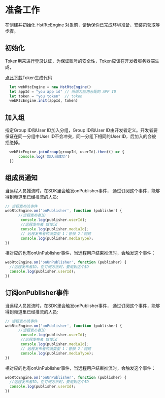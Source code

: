 # 准备工作
在创建并初始化 HstRtcEngine 对象前，请确保你已完成环境准备、安装包获取等步骤。

## 初始化
Token用来进行登录认证，为保证账号的安全性，Token应该在开发者服务器端生成，

[点此下载](http://paas.hst.com/developer/downloadToken)Token生成代码

```js
  let webRtcEngine = new HstRtcEngine()
  let appId = "you app id" // 系统为应用分配的 APP ID
  let token = "you token"  // token
  webRtcEngine.init(appId, token)
```

## 加入组
指定Group ID和User ID加入分组，Group ID和User ID由开发者定义。开发者要保证在同一分组中User ID不会冲突，同一分组下相同的User ID，后加入的会被拒绝掉。

```js
  webRtcEngine.joinGroup(groupId, userId).then(() => {
      console.log('加入组成功')
  })
```

## 组成员通知
当远程人员推流时，在SDK里会触发onPublisher事件， 通过订阅这个事件，能够得到频道里已经推流的人员:

```js
// 远程发布流事件
webRtcEngine.on('onPublisher', function (publisher) {
      //远程发布者ID
       console.log(publisher.userId); 
       //远程发布者 媒体id
       console.log(publisher.mediaId); 
       // 远程发布者的流类型 1：音频 2：视频
       console.log(publisher.mediaType);
})
```

相对应的也有onUnPublisher事件，当远程用户结束推流时，会触发这个事件：

```js
webRtcEngine.on('onUnPublisher', function (publisher) {
  //远程发布者ID，在订阅方法时，要用到这个ID 
  console.log(publisher.userId); 
})
```

## 订阅onPublisher事件
当远程人员推流时，在SDK里会触发onPublisher事件， 通过订阅这个事件，能够得到频道里已经推流的人员:

```js
// 远程发布流事件
webRtcEngine.on('onPublisher', function (publisher) {
      //远程发布者ID
       console.log(publisher.userId); 
       //远程发布者 媒体id
       console.log(publisher.mediaId); 
       // 远程发布者的流类型 1：音频 2：视频
       console.log(publisher.mediaType);
})
```

相对应的也有onUnPublisher事件，当远程用户结束推流时，会触发这个事件：

```js
webRtcEngine.on('onUnPublisher', function (publisher) {
  //远程发布者ID，在订阅方法时，要用到这个ID 
  console.log(publisher.userId); 
})
```